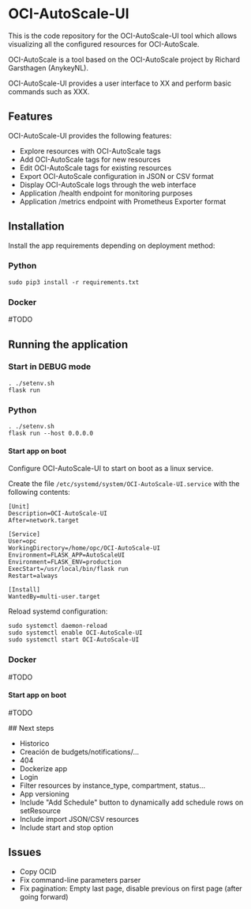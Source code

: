 # OCI-AutoScale-UI

This is the code repository for the OCI-AutoScale-UI tool which allows visualizing all the configured resources for OCI-AutoScale.

OCI-AutoScale is a tool based on the OCI-AutoScale project by Richard Garsthagen (AnykeyNL).

OCI-AutoScale-UI provides a user interface to XX and perform basic commands such as XXX.

## Features

OCI-AutoScale-UI provides the following features:
- Explore resources with OCI-AutoScale tags
- Add OCI-AutoScale tags for new resources
- Edit OCI-AutoScale tags for existing resources
- Export OCI-AutoScale configuration in JSON or CSV format
- Display OCI-AutoScale logs through the web interface
- Application /health endpoint for monitoring purposes
- Application /metrics endpoint with Prometheus Exporter format

## Installation

Install the app requirements depending on deployment method:

### Python
```
sudo pip3 install -r requirements.txt
```

### Docker
#TODO

## Running the application

### Start in DEBUG mode
```
. ./setenv.sh
flask run
```

### Python
```
. ./setenv.sh
flask run --host 0.0.0.0
```

#### Start app on boot
Configure OCI-AutoScale-UI to start on boot as a linux service.

Create the file `/etc/systemd/system/OCI-AutoScale-UI.service` with the following contents:
```
[Unit]
Description=OCI-AutoScale-UI
After=network.target

[Service]
User=opc
WorkingDirectory=/home/opc/OCI-AutoScale-UI
Environment=FLASK_APP=AutoScaleUI
Environment=FLASK_ENV=production
ExecStart=/usr/local/bin/flask run
Restart=always

[Install]
WantedBy=multi-user.target
```

Reload systemd configuration:
```
sudo systemctl daemon-reload
sudo systemctl enable OCI-AutoScale-UI
sudo systemctl start OCI-AutoScale-UI
```

### Docker
#TODO

#### Start app on boot
#TODO

## Next steps
- Historico
- Creación de budgets/notifications/...
- 404
- Dockerize app
- Login
- Filter resources by instance_type, compartment, status...
- App versioning
- Include "Add Schedule" button to dynamically add schedule rows on setResource
- Include import JSON/CSV resources
- Include start and stop option

## Issues
- Copy OCID
- Fix command-line parameters parser
- Fix pagination: Empty last page, disable previous on first page (after going forward)
